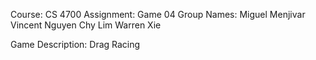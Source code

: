 Course: CS 4700
Assignment: Game 04
Group Names:
Miguel Menjivar
Vincent Nguyen
Chy Lim
Warren Xie

Game Description:
Drag Racing

